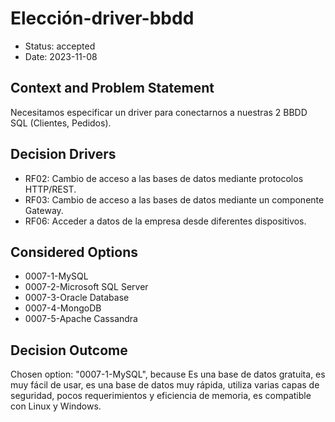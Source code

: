 # Elección-driver-bbdd

* Status: accepted
* Date: 2023-11-08

## Context and Problem Statement

Necesitamos especificar un driver para conectarnos a nuestras 2 BBDD SQL (Clientes, Pedidos).

## Decision Drivers

* RF02: Cambio de acceso a las bases de datos mediante protocolos HTTP/REST.
* RF03: Cambio de acceso a las bases de datos mediante un componente Gateway.
* RF06: Acceder a datos de la empresa desde diferentes dispositivos.

## Considered Options

* 0007-1-MySQL
* 0007-2-Microsoft SQL Server
* 0007-3-Oracle Database
* 0007-4-MongoDB
* 0007-5-Apache Cassandra

## Decision Outcome

Chosen option: "0007-1-MySQL", because Es una base de datos gratuita, es muy fácil de usar, es una base de datos muy rápida, utiliza varias capas de seguridad, pocos requerimientos y eficiencia de memoria, es compatible con Linux y Windows.
